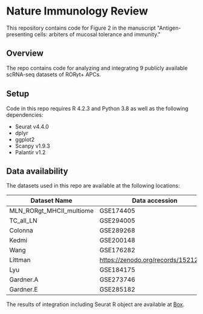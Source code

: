 # Nature Immunology Review

This repository contains code for Figure 2 in the manuscript "Antigen-presenting cells: arbiters of mucosal tolerance and immunity."

## Overview

The repo contains code for analyzing and integrating 9 publicly available scRNA-seq datasets of ROR𝛾t+ APCs.

## Setup

Code in this repo requires R 4.2.3 and Python 3.8 as well as the following dependencies:
- Seurat v4.4.0
- dplyr
- ggplot2
- Scanpy v1.9.3
- Palantir v1.2

## Data availability

The datasets used in this repo are available at the following locations:

| Dataset Name             | Data accession                        | Publication                                                           |
|------------------------|------------------------|------------------------|
| MLN_RORgt_MHCII_multiome | GSE174405                             | <https://www.nature.com/articles/s41586-022-05309-5>                  |
| TC_all_LN                | GSE294005                             | <https://www.science.org/doi/10.1126/science.adp0535>                 |
| Colonna                  | GSE289268                             | <https://www.sciencedirect.com/science/article/pii/S0092867425002934> |
| Kedmi                    | GSE200148                             | <https://www.nature.com/articles/s41586-022-05089-y>                  |
| Wang                     | GSE176282                             | <https://www.science.org/doi/10.1126/sciimmunol.abl5053>              |
| Littman                  | <https://zenodo.org/records/15212000> | <https://www.nature.com/articles/s41586-025-08982-4>                  |
| Lyu                      | GSE184175                             | <https://www.nature.com/articles/s41586-022-05141-x>                  |
| Gardner.A                | GSE273746                             | <https://doi.org/10.1084/jem.20250573>                                |
| Gardner.E                | GSE285182                             | <https://doi.org/10.1084/jem.20250573>                                |

The results of integration including Seurat R object are available at [Box](https://mskcc.box.com/s/0z5mdy8e1zkmo4m5prj56hjcgse9l0ya).

